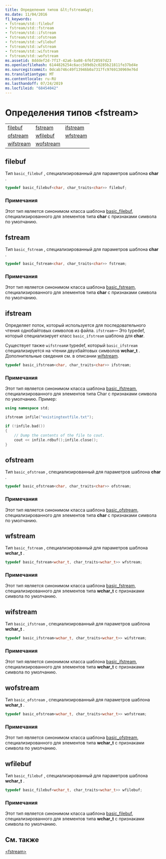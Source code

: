 ```yaml
---
title: Определения типов &lt;fstream&gt;
ms.date: 11/04/2016
f1_keywords:
- fstream/std::filebuf
- fstream/std::fstream
- fstream/std::ifstream
- fstream/std::ofstream
- fstream/std::wfilebuf
- fstream/std::wfstream
- fstream/std::wifstream
- fstream/std::wofstream
ms.assetid: 8dddef2d-7f17-42a6-ba08-6f6f20597d23
ms.openlocfilehash: 6144826254c6acc509db2c0285b21811fe37bd4e
ms.sourcegitcommit: 0dcab746c49f13946b0a7317fc9769130969e76d
ms.translationtype: MT
ms.contentlocale: ru-RU
ms.lasthandoff: 07/24/2019
ms.locfileid: "68454042"
---
```

# <a name="ltfstreamgt-typedefs"></a>Определения типов &lt;fstream&gt;

||||
|-|-|-|
|[filebuf](#filebuf)|[fstream](#fstream)|[ifstream](#ifstream)|
|[ofstream](#ofstream)|[wfilebuf](#wfilebuf)|[wfstream](#wfstream)|
|[wifstream](#wifstream)|[wofstream](#wofstream)|

## <a name="filebuf"></a>  filebuf

Тип `basic_filebuf` , специализированный для параметров шаблона **char** .

```cpp
typedef basic_filebuf<char, char_traits<char>> filebuf;
```

### <a name="remarks"></a>Примечания

Этот тип является синонимом класса шаблона [basic_filebuf](../standard-library/basic-filebuf-class.md), специализированного для элементов типа **char** с признаками символа по умолчанию.

## <a name="fstream"></a>  fstream

Тип `basic_fstream` , специализированный для параметров шаблона **char** .

```cpp
typedef basic_fstream<char, char_traits<char>> fstream;
```

### <a name="remarks"></a>Примечания

Этот тип является синонимом класса шаблона [basic_fstream](../standard-library/basic-fstream-class.md), специализированного для элементов типа **char** с признаками символа по умолчанию.

## <a name="ifstream"></a>  ifstream

Определяет поток, который используется для последовательного чтения однобайтовых символов из файла. `ifstream`— Это typedef, который специализирует класс `basic_ifstream` шаблона для **char**.

Существует также `wifstream`и typedef, который `basic_ifstream` специализируется на чтении двухбайтовых символов **wchar_t** . Дополнительные сведения см. в описании [wifstream](../standard-library/fstream-typedefs.md#wifstream).

```cpp
typedef basic_ifstream<char, char_traits<char>> ifstream;
```

### <a name="remarks"></a>Примечания

Этот тип является синонимом класса шаблона [basic_ifstream](../standard-library/basic-ifstream-class.md), специализированного для элементов типа Char с признаками символа по умолчанию. Пример:

```cpp
using namespace std;

ifstream infile("existingtextfile.txt");

if (!infile.bad())
{
    // Dump the contents of the file to cout.
    cout << infile.rdbuf();infile.close();
}
```

## <a name="ofstream"></a>  ofstream

Тип `basic_ofstream` , специализированный для параметров шаблона **char** .

```cpp
typedef basic_ofstream<char, char_traits<char>> ofstream;
```

### <a name="remarks"></a>Примечания

Этот тип является синонимом класса шаблона [basic_ofstream](../standard-library/basic-ofstream-class.md), специализированного для элементов типа **char** с признаками символа по умолчанию.

## <a name="wfstream"></a>  wfstream

Тип `basic_fstream` , специализированный для параметров шаблона **wchar_t** .

```cpp
typedef basic_fstream<wchar_t, char_traits<wchar_t>> wfstream;
```

### <a name="remarks"></a>Примечания

Этот тип является синонимом класса шаблона [basic_fstream](../standard-library/basic-fstream-class.md), специализированного для элементов типа **wchar_t** с признаками символа по умолчанию.

## <a name="wifstream"></a>  wifstream

Тип `basic_ifstream` , специализированный для параметров шаблона **wchar_t** .

```cpp
typedef basic_ifstream<wchar_t, char_traits<wchar_t>> wifstream;
```

### <a name="remarks"></a>Примечания

Этот тип является синонимом класса шаблона [basic_ifstream](../standard-library/basic-ifstream-class.md), специализированного для элементов типа **wchar_t** с признаками символа по умолчанию.

## <a name="wofstream"></a>  wofstream

Тип `basic_ofstream` , специализированный для параметров шаблона **wchar_t** .

```cpp
typedef basic_ofstream<wchar_t, char_traits<wchar_t>> wofstream;
```

### <a name="remarks"></a>Примечания

Этот тип является синонимом класса шаблона [basic_ofstream](../standard-library/basic-ofstream-class.md), специализированного для элементов типа **wchar_t** с признаками символа по умолчанию.

## <a name="wfilebuf"></a>  wfilebuf

Тип `basic_filebuf` , специализированный для параметров шаблона **wchar_t** .

```cpp
typedef basic_filebuf<wchar_t, char_traits<wchar_t>> wfilebuf;
```

### <a name="remarks"></a>Примечания

Этот тип является синонимом класса шаблона [basic_filebuf](../standard-library/basic-filebuf-class.md), специализированного для элементов типа **wchar_t** с признаками символа по умолчанию.

## <a name="see-also"></a>См. также

[\<fstream>](../standard-library/fstream.md)
